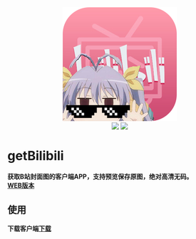 <div align=center><img src="https://github.com/Jon-Millent/getBilibili.Net/blob/master/logo.png?raw=true" ></div>

<div align=center>
  <img src="https://img.shields.io/badge/license-MIT-green.svg">
  <a href="https://thisummer.000webhostapp.com/Apps/getBiliBili.zip"><img src="https://img.shields.io/badge/download-733KB-brightgreen.svg" ></a>
</div>

# getBilibili
**获取B站封面图的客户端APP，支持预览保存原图，绝对高清无码。**
<br/>
**<a href="https://github.com/Jon-Millent/getBilibil">WEB版本</a>**

## 使用
**下载客户端<a href="https://thisummer.000webhostapp.com/Apps/getBiliBili.zip">下载</a>**
